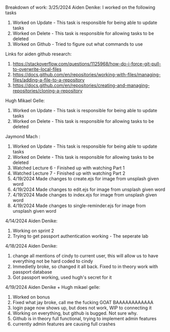 Breakdown of work:
3/25/2024
Aiden Denike:
I worked on the following tasks

1. Worked on Update - This task is responsible for being able to update tasks
2. Worked on Delete - This task is responsible for allowing tasks to be deleted
3. Worked on Github - Tried to figure out what commands to use

Links for aiden github research:

1. https://stackoverflow.com/questions/1125968/how-do-i-force-git-pull-to-overwrite-local-files
2. https://docs.github.com/en/repositories/working-with-files/managing-files/adding-a-file-to-a-repository
3. https://docs.github.com/en/repositories/creating-and-managing-repositories/cloning-a-repository

Hugh Mikael Gelle:

1. Worked on Update - This task is responsible for being able to update tasks
2. Worked on Delete - This task is responsible for allowing tasks to be deleted

Jaymond Mach :

1. Worked on Update - This task is responsible for being able to update tasks
2. Worked on Delete - This task is responsible for allowing tasks to be deleted
3. Watched Lecture 6 - Finished up with watching Part 1
4. Watched Lecture 7 - Finished up with watching Part 2
5. 4/19/2024 Made changes to create.ejs for image from unsplash given word
6. 4/19/2024 Made changes to edit.ejs for image from unsplash given word
7. 4/19/2024 Made changes to index.ejs for image from unsplash given word
8. 4/19/2024 Made changes to single-reminder.ejs for image from unsplash given word

4/14/2024
Aiden Denike:

1. Working on sprint 2
2. Trying to get passport authentication working - The seperate lab

4/18/2024
Aiden Denike:

1. change all mentions of cindy to current user, this will allow us to have everything not be hard coded to cindy
2. Immedietly broke, so changed it all back. Fixed to in theory work with passport database
3. Got passport working, used hugh's secret for it

4/19/2024
Aiden Denike + Hugh mikael gelle:
1. Worked on bonus
2. Fixed what jay broke, call me the fucking GOAT BAAAAAAAAAAAA
3. login page now shows up, but does not work, WIP to connecting it
4. Working on everything, but github is bugged. Not sure why.
5. Github is in theory full functional, trying to implement admin features
6. currently admin features are causing full crashes